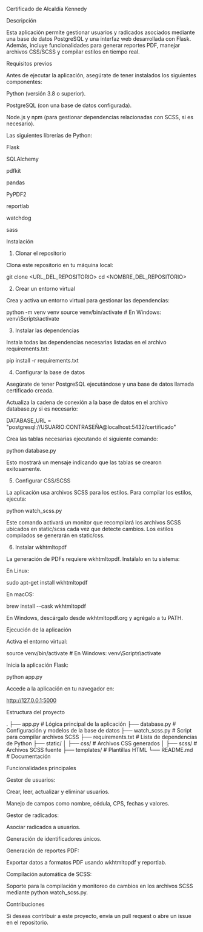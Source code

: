 Certificado de Alcaldía Kennedy

Descripción

Esta aplicación permite gestionar usuarios y radicados asociados mediante una base de datos PostgreSQL y una interfaz web desarrollada con Flask. Además, incluye funcionalidades para generar reportes PDF, manejar archivos CSS/SCSS y compilar estilos en tiempo real.

Requisitos previos

Antes de ejecutar la aplicación, asegúrate de tener instalados los siguientes componentes:

Python (versión 3.8 o superior).

PostgreSQL (con una base de datos configurada).

Node.js y npm (para gestionar dependencias relacionadas con SCSS, si es necesario).

Las siguientes librerías de Python:

Flask

SQLAlchemy

pdfkit

pandas

PyPDF2

reportlab

watchdog

sass

Instalación

1. Clonar el repositorio

Clona este repositorio en tu máquina local:

git clone <URL_DEL_REPOSITORIO>
cd <NOMBRE_DEL_REPOSITORIO>

2. Crear un entorno virtual

Crea y activa un entorno virtual para gestionar las dependencias:

python -m venv venv
source venv/bin/activate # En Windows: venv\Scripts\activate

3. Instalar las dependencias

Instala todas las dependencias necesarias listadas en el archivo requirements.txt:

pip install -r requirements.txt

4. Configurar la base de datos

Asegúrate de tener PostgreSQL ejecutándose y una base de datos llamada certificado creada.

Actualiza la cadena de conexión a la base de datos en el archivo database.py si es necesario:

DATABASE_URL = "postgresql://USUARIO:CONTRASEÑA@localhost:5432/certificado"

Crea las tablas necesarias ejecutando el siguiente comando:

python database.py

Esto mostrará un mensaje indicando que las tablas se crearon exitosamente.

5. Configurar CSS/SCSS

La aplicación usa archivos SCSS para los estilos. Para compilar los estilos, ejecuta:

python watch_scss.py

Este comando activará un monitor que recompilará los archivos SCSS ubicados en static/scss cada vez que detecte cambios. Los estilos compilados se generarán en static/css.

6. Instalar wkhtmltopdf

La generación de PDFs requiere wkhtmltopdf. Instálalo en tu sistema:

En Linux:

sudo apt-get install wkhtmltopdf

En macOS:

brew install --cask wkhtmltopdf

En Windows, descárgalo desde wkhtmltopdf.org y agrégalo a tu PATH.

Ejecución de la aplicación

Activa el entorno virtual:

source venv/bin/activate # En Windows: venv\Scripts\activate

Inicia la aplicación Flask:

python app.py

Accede a la aplicación en tu navegador en:

http://127.0.0.1:5000

Estructura del proyecto

.
├── app.py                  # Lógica principal de la aplicación
├── database.py             # Configuración y modelos de la base de datos
├── watch_scss.py           # Script para compilar archivos SCSS
├── requirements.txt        # Lista de dependencias de Python
├── static/
│   ├── css/                # Archivos CSS generados
│   ├── scss/               # Archivos SCSS fuente
├── templates/              # Plantillas HTML
└── README.md               # Documentación

Funcionalidades principales

Gestor de usuarios:

Crear, leer, actualizar y eliminar usuarios.

Manejo de campos como nombre, cédula, CPS, fechas y valores.

Gestor de radicados:

Asociar radicados a usuarios.

Generación de identificadores únicos.

Generación de reportes PDF:

Exportar datos a formatos PDF usando wkhtmltopdf y reportlab.

Compilación automática de SCSS:

Soporte para la compilación y monitoreo de cambios en los archivos SCSS mediante python watch_scss.py.

Contribuciones

Si deseas contribuir a este proyecto, envía un pull request o abre un issue en el repositorio.
